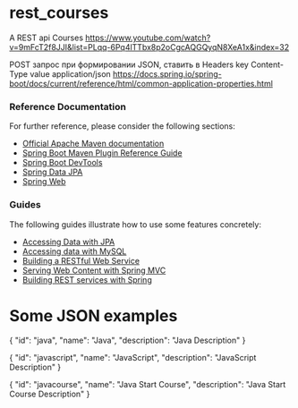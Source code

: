 # rest_courses
A REST api Courses
https://www.youtube.com/watch?v=9mFcT2f8JJI&list=PLqq-6Pq4lTTbx8p2oCgcAQGQyqN8XeA1x&index=32

POST запрос при формировании JSON, ставить в Headers key Content-Type value application/json
https://docs.spring.io/spring-boot/docs/current/reference/html/common-application-properties.html



### Reference Documentation
For further reference, please consider the following sections:

* [Official Apache Maven documentation](https://maven.apache.org/guides/index.html)
* [Spring Boot Maven Plugin Reference Guide](https://docs.spring.io/spring-boot/docs/2.1.9.RELEASE/maven-plugin/)
* [Spring Boot DevTools](https://docs.spring.io/spring-boot/docs/2.1.9.RELEASE/reference/htmlsingle/#using-boot-devtools)
* [Spring Data JPA](https://docs.spring.io/spring-boot/docs/2.1.9.RELEASE/reference/htmlsingle/#boot-features-jpa-and-spring-data)
* [Spring Web](https://docs.spring.io/spring-boot/docs/2.1.9.RELEASE/reference/htmlsingle/#boot-features-developing-web-applications)

### Guides
The following guides illustrate how to use some features concretely:

* [Accessing Data with JPA](https://spring.io/guides/gs/accessing-data-jpa/)
* [Accessing data with MySQL](https://spring.io/guides/gs/accessing-data-mysql/)
* [Building a RESTful Web Service](https://spring.io/guides/gs/rest-service/)
* [Serving Web Content with Spring MVC](https://spring.io/guides/gs/serving-web-content/)
* [Building REST services with Spring](https://spring.io/guides/tutorials/bookmarks/)

# Some JSON examples

{
        "id": "java",
        "name": "Java",
        "description": "Java Description"
    }

{
        "id": "javascript",
        "name": "JavaScript",
        "description": "JavaScript Description"
    }


{
        "id": "javacourse",
        "name": "Java Start Course",
        "description": "Java Start Course Description"
    }

